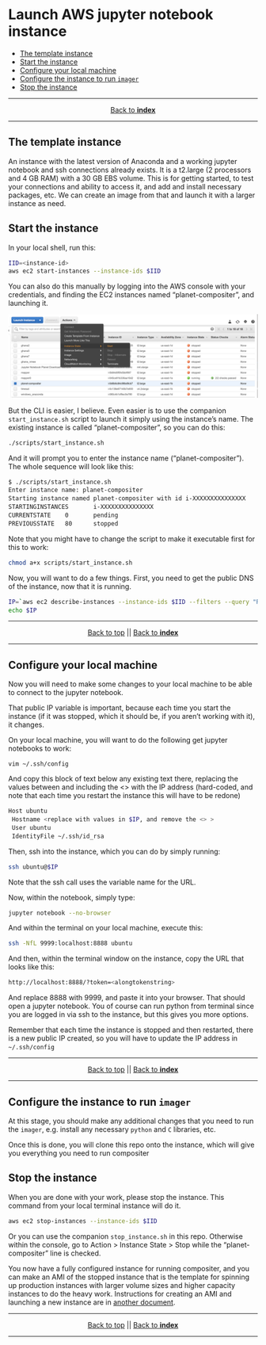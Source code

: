 Launch AWS jupyter notebook instance
================

  - [The template instance](#the-template-instance)
  - [Start the instance](#start-the-instance)
  - [Configure your local machine](#configure-your-local-machine)
  - [Configure the instance to run
    `imager`](#configure-the-instance-to-run-imager)
  - [Stop the instance](#stop-the-instance)

-----

<center>

[Back to **index**](../README.md)

</center>

-----

## The template instance

An instance with the latest version of Anaconda and a working jupyter
notebook and ssh connections already exists. It is a t2.large (2
processors and 4 GB RAM) with a 30 GB EBS volume. This is for getting
started, to test your connections and ability to access it, and add and
install necessary packages, etc. We can create an image from that and
launch it with a larger instance as need.

## Start the instance

In your local shell, run this:

``` bash
IID=<instance-id>
aws ec2 start-instances --instance-ids $IID
```

You can also do this manually by logging into the AWS console with your
credentials, and finding the EC2 instances named “planet-compositer”,
and launching it.

![](figures/console.png)

But the CLI is easier, I believe. Even easier is to use the companion
`start_instance.sh` script to launch it simply using the instance’s
name. The existing instance is called “planet-compositer”, so you can do
this:

``` bash
./scripts/start_instance.sh
```

And it will prompt you to enter the instance name (“planet-compositer”).
The whole sequence will look like this:

``` bash
$ ./scripts/start_instance.sh
Enter instance name: planet-compositer
Starting instance named planet-compositer with id i-XXXXXXXXXXXXXXX
STARTINGINSTANCES       i-XXXXXXXXXXXXXXX
CURRENTSTATE    0       pending
PREVIOUSSTATE   80      stopped
```

Note that you might have to change the script to make it executable
first for this to work:

``` bash
chmod a+x scripts/start_instance.sh
```

Now, you will want to do a few things. First, you need to get the public
DNS of the instance, now that it is running.

``` bash
IP=`aws ec2 describe-instances --instance-ids $IID --filters --query "Reservations[].Instances[].PublicIpAddress"`
echo $IP
```

-----

<center>

[Back to top](#the-template-instance) || [Back to
**index**](../README.md)

</center>

-----

## Configure your local machine

Now you will need to make some changes to your local machine to be able
to connect to the jupyter notebook.

That public IP variable is important, because each time you start the
instance (if it was stopped, which it should be, if you aren’t working
with it), it changes.

On your local machine, you will want to do the following get jupyter
notebooks to work:

    vim ~/.ssh/config

And copy this block of text below any existing text there, replacing the
values between and including the \<\> with the IP address (hard-coded,
and note that each time you restart the instance this will have to be
redone)

``` bash
Host ubuntu
 Hostname <replace with values in $IP, and remove the <> >
 User ubuntu
 IdentityFile ~/.ssh/id_rsa
```

Then, ssh into the instance, which you can do by simply running:

``` bash
ssh ubuntu@$IP
```

Note that the ssh call uses the variable name for the URL.

Now, within the notebook, simply type:

``` bash
jupyter notebook --no-browser
```

And within the terminal on your local machine, execute this:

``` bash
ssh -NfL 9999:localhost:8888 ubuntu
```

And then, within the terminal window on the instance, copy the URL that
looks like this:

``` bash
http://localhost:8888/?token=<alongtokenstring>
```

And replace 8888 with 9999, and paste it into your browser. That should
open a jupyter notebook. You of course can run python from terminal
since you are logged in via ssh to the instance, but this gives you more
options.

Remember that each time the instance is stopped and then restarted,
there is a new public IP created, so you will have to update the IP
address in `~/.ssh/config`

-----

<center>

[Back to top](#the-template-instance) || [Back to
**index**](../README.md)

</center>

-----

## Configure the instance to run `imager`

At this stage, you should make any additional changes that you need to
run the `imager`, e.g. install any necessary `python` and `C` libraries,
etc.

Once this is done, you will clone this repo onto the instance, which
will give you everything you need to run compositer

## Stop the instance

When you are done with your work, please stop the instance. This command
from your local terminal instance will do it.

``` bash
aws ec2 stop-instances --instance-ids $IID
```

Or you can use the companion `stop_instance.sh` in this repo. Otherwise
within the console, go to Action \> Instance State \> Stop while the
“planet-compositer” line is checked.

You now have a fully configured instance for running compositer, and you
can make an AMI of the stopped instance that is the template for
spinning up production instances with larger volume sizes and higher
capacity instances to do the heavy work. Instructions for creating an
AMI and launching a new instance are in [another
document](setup-aws-instance.md).

-----

<center>

[Back to top](#the-template-instance) || [Back to
**index**](../README.md)

</center>

-----
